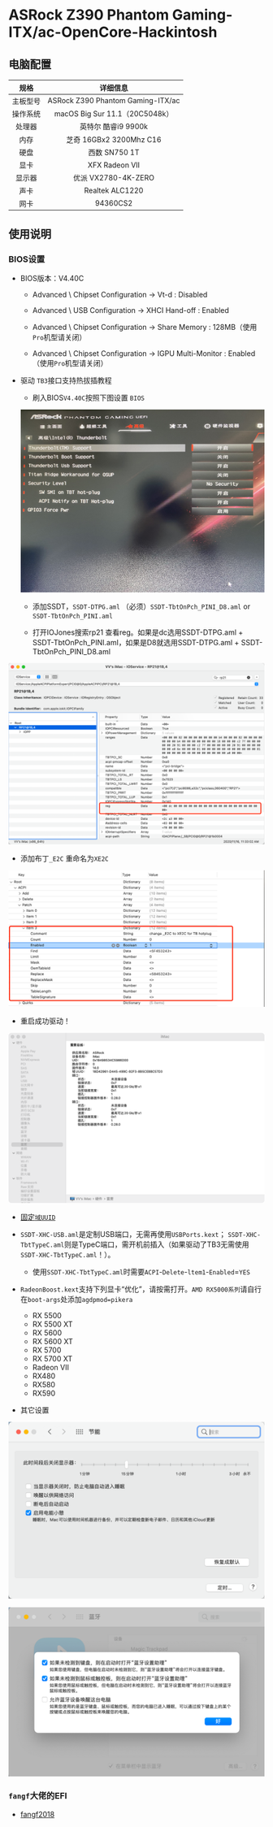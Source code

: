 # ASRock Z390 Phantom Gaming- ITX/ac-OpenCore-Hackintosh


## 电脑配置
|规格 | 详细信息|
|:-: | :-:|
|主板型号| ASRock Z390 Phantom Gaming-ITX/ac |
|操作系统| macOS Big Sur 11.1（20C5048k） |
|处理器| 英特尔 酷睿i9 9900k |
|内存| 芝奇 16GBx2 3200Mhz C16 |
|硬盘| 西数 SN750 1T |
|显卡| XFX Radeon VII |
|显示器| 优派 VX2780-4K-ZERO |
|声卡| Realtek ALC1220 |
|网卡| 94360CS2 |

## 使用说明

### BIOS设置

- BIOS版本：V4.40C

  - Advanced \ Chipset Configuration → Vt-d : Disabled

  - Advanced \ USB Configuration → XHCI Hand-off : Enabled

  - Advanced \ Chipset Configuration → Share Memory : 128MB（使用`Pro`机型请关闭）

  - Advanced \ Chipset Configuration → IGPU Multi-Monitor : Enabled（使用`Pro`机型请关闭）
    
- 驱动 `TB3`接口支持热拔插教程

  - 刷入BIOS`V4.40C`按照下图设置 `BIOS`

   ![BIOS](Docs/IMG_2487.jpeg)

  - 添加SSDT，`SSDT-DTPG.aml` （必须）`SSDT-TbtOnPch_PINI_D8.aml` or `SSDT-TbtOnPch_PINI.aml`

  - 打开IOJones搜索rp21 查看reg。如果是dc选用SSDT-DTPG.aml + SSDT-TbtOnPch_PINI.aml，如果是D8就选用SSDT-DTPG.aml + SSDT-TbtOnPch_PINI_D8.aml

 ![IOJones](Docs/IMG_2488.png)

  - 添加布丁`_E2C` 重命名为`XE2C`
 
  ![添加布丁](Docs/IMG_2489.png)
 
  - 重启成功驱动！
  
  ![TB3](Docs/IMG_2490.png)

  - [固定`域UUID`](https://github.com/Hush-vv/ASRock-Z390-Phantom-Gaming-ITXac-OpenCore-Hackintosh/blob/master/Docs/%E5%9B%BA%E5%AE%9A%60%E5%9F%9FUUID%60.md)

- `SSDT-XHC-USB.aml`是定制USB端口，无需再使用`USBPorts.kext`； `SSDT-XHC-TbtTypeC.aml`则是TypeC端口，需开机前插入（如果驱动了TB3无需使用`SSDT-XHC-TbtTypeC.aml`！）。
  - 使用`SSDT-XHC-TbtTypeC.aml`时需要`ACPI`-`Delete`-`ltem1`-`Enabled`=`YES`
  
- `RadeonBoost.kext`支持下列显卡“优化”，请按需打开。`AMD RX5000系列`请自行在`boot-args`处添加`agdpmod=pikera`

  - RX 5500
  - RX 5500 XT
  - RX 5600
  - RX 5600 XT
  - RX 5700
  - RX 5700 XT
  - Radeon VII
  - RX480
  - RX580
  - RX590
  
- 其它设置
  
 ![其它设置1](Docs/IMG_2493.png)
   
 ![其它设置2](Docs/IMG_2494.png)
  
### `fangf`大佬的EFI
 
  - [fangf2018](https://github.com/fangf2018/ASRock-Z390-Phantom-ITX-OpenCore-Hackintosh)
  


